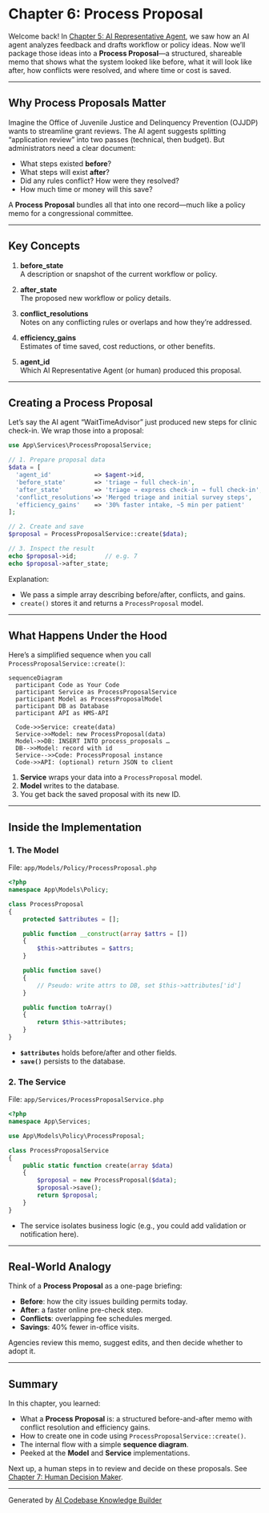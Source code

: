 # Chapter 6: Process Proposal

Welcome back! In [Chapter 5: AI Representative Agent](05_ai_representative_agent_.md), we saw how an AI agent analyzes feedback and drafts workflow or policy ideas. Now we’ll package those ideas into a **Process Proposal**—a structured, shareable memo that shows what the system looked like before, what it will look like after, how conflicts were resolved, and where time or cost is saved.

---

## Why Process Proposals Matter

Imagine the Office of Juvenile Justice and Delinquency Prevention (OJJDP) wants to streamline grant reviews. The AI agent suggests splitting “application review” into two passes (technical, then budget). But administrators need a clear document:

- What steps existed **before**?
- What steps will exist **after**?
- Did any rules conflict? How were they resolved?
- How much time or money will this save?

A **Process Proposal** bundles all that into one record—much like a policy memo for a congressional committee.

---

## Key Concepts

1. **before_state**  
   A description or snapshot of the current workflow or policy.

2. **after_state**  
   The proposed new workflow or policy details.

3. **conflict_resolutions**  
   Notes on any conflicting rules or overlaps and how they’re addressed.

4. **efficiency_gains**  
   Estimates of time saved, cost reductions, or other benefits.

5. **agent_id**  
   Which AI Representative Agent (or human) produced this proposal.

---

## Creating a Process Proposal

Let’s say the AI agent “WaitTimeAdvisor” just produced new steps for clinic check-in. We wrap those into a proposal:

```php
use App\Services\ProcessProposalService;

// 1. Prepare proposal data
$data = [
  'agent_id'            => $agent->id,
  'before_state'        => 'triage → full check-in',
  'after_state'         => 'triage → express check-in → full check-in',
  'conflict_resolutions'=> 'Merged triage and initial survey steps',
  'efficiency_gains'    => '30% faster intake, ~5 min per patient'
];

// 2. Create and save
$proposal = ProcessProposalService::create($data);

// 3. Inspect the result
echo $proposal->id;        // e.g. 7
echo $proposal->after_state;
```

Explanation:  
- We pass a simple array describing before/after, conflicts, and gains.  
- `create()` stores it and returns a `ProcessProposal` model.

---

## What Happens Under the Hood

Here’s a simplified sequence when you call `ProcessProposalService::create()`:

```mermaid
sequenceDiagram
  participant Code as Your Code
  participant Service as ProcessProposalService
  participant Model as ProcessProposalModel
  participant DB as Database
  participant API as HMS-API

  Code->>Service: create(data)
  Service->>Model: new ProcessProposal(data)
  Model->>DB: INSERT INTO process_proposals …
  DB-->>Model: record with id
  Service-->>Code: ProcessProposal instance
  Code->>API: (optional) return JSON to client
```

1. **Service** wraps your data into a `ProcessProposal` model.  
2. **Model** writes to the database.  
3. You get back the saved proposal with its new ID.

---

## Inside the Implementation

### 1. The Model

File: `app/Models/Policy/ProcessProposal.php`

```php
<?php
namespace App\Models\Policy;

class ProcessProposal
{
    protected $attributes = [];

    public function __construct(array $attrs = [])
    {
        $this->attributes = $attrs;
    }

    public function save()
    {
        // Pseudo: write attrs to DB, set $this->attributes['id']
    }

    public function toArray()
    {
        return $this->attributes;
    }
}
```

- **`$attributes`** holds before/after and other fields.  
- **`save()`** persists to the database.

### 2. The Service

File: `app/Services/ProcessProposalService.php`

```php
<?php
namespace App\Services;

use App\Models\Policy\ProcessProposal;

class ProcessProposalService
{
    public static function create(array $data)
    {
        $proposal = new ProcessProposal($data);
        $proposal->save();
        return $proposal;
    }
}
```

- The service isolates business logic (e.g., you could add validation or notification here).

---

## Real-World Analogy

Think of a **Process Proposal** as a one-page briefing:

- **Before**: how the city issues building permits today.  
- **After**: a faster online pre-check step.  
- **Conflicts**: overlapping fee schedules merged.  
- **Savings**: 40% fewer in-office visits.

Agencies review this memo, suggest edits, and then decide whether to adopt it.

---

## Summary

In this chapter, you learned:

- What a **Process Proposal** is: a structured before-and-after memo with conflict resolution and efficiency gains.  
- How to create one in code using `ProcessProposalService::create()`.  
- The internal flow with a simple **sequence diagram**.  
- Peeked at the **Model** and **Service** implementations.

Next up, a human steps in to review and decide on these proposals. See [Chapter 7: Human Decision Maker](07_human_decision_maker_.md).

---

Generated by [AI Codebase Knowledge Builder](https://github.com/The-Pocket/Tutorial-Codebase-Knowledge)